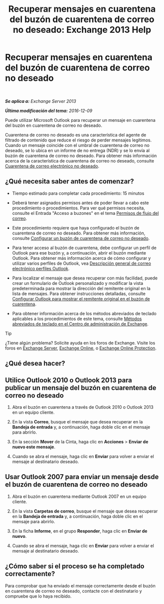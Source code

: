﻿---
title: 'Recuperar mensajes en cuarentena del buzón de cuarentena de correo no deseado: Exchange 2013 Help'
TOCTitle: Recuperar mensajes en cuarentena del buzón de cuarentena de correo no deseado
ms:assetid: 7a86bfde-f868-4689-bdec-5f01e52b510d
ms:mtpsurl: https://technet.microsoft.com/es-es/library/Aa998920(v=EXCHG.150)
ms:contentKeyID: 49895731
ms.date: 05/22/2018
mtps_version: v=EXCHG.150
ms.translationtype: MT
---

# Recuperar mensajes en cuarentena del buzón de cuarentena de correo no deseado

 

_**Se aplica a:** Exchange Server 2013_

_**Última modificación del tema:** 2016-12-09_

Puede utilizar Microsoft Outlook para recuperar un mensaje en cuarentena del buzón en cuarentena de correo no deseado.

Cuarentena de correo no deseado es una característica del agente de filtrado de contenido que reduce el riesgo de perder mensajes legítimos. Cuando un mensaje coincide con el umbral de cuarentena de correo no deseado, se lo ubica en un informe de no entrega (NDR) y se lo envía al buzón de cuarentena de correo no deseado. Para obtener más información acerca de la característica de cuarentena de correo no deseado, consulte [Cuarentena de correo electrónico no deseado](spam-quarantine-exchange-2013-help.md).

## ¿Qué necesita saber antes de comenzar?

  - Tiempo estimado para completar cada procedimiento: 15 minutos

  - Deberá tener asignados permisos antes de poder llevar a cabo este procedimiento o procedimientos. Para ver qué permisos necesita, consulte el Entrada "Acceso a buzones" en el tema [Permisos de flujo del correo](mail-flow-permissions-exchange-2013-help.md).

  - Este procedimiento requiere que haya configurado el buzón de cuarentena de correo no deseado. Para obtener más información, consulte [Configurar un buzón de cuarentena de correo no deseado](configure-a-spam-quarantine-mailbox-exchange-2013-help.md).

  - Para tener acceso al buzón de cuarentena, debe configurar un perfil de Outlook para ese buzón y, a continuación, abrir el buzón mediante Outlook. Para obtener más información acerca de cómo configurar y utilizar varios perfiles de Outlook, vea [Descripción general de correo electrónico perfiles Outlook](https://go.microsoft.com/fwlink/p/?linkid=178975).

  - Para localizar el mensaje que desea recuperar con más facilidad, puede crear un formulario de Outlook personalizado y modificar la vista predeterminada para mostrar la dirección del remitente original en la lista de mensajes. Para obtener instrucciones detalladas, consulte [Configurar Outlook para mostrar el remitente original en el buzón de cuarentena](configure-outlook-to-show-the-original-sender-in-the-quarantine-mailbox-exchange-2013-help.md).

  - Para obtener información acerca de los métodos abreviados de teclado aplicables a los procedimientos de este tema, consulte [Métodos abreviados de teclado en el Centro de administración de Exchange](keyboard-shortcuts-in-the-exchange-admin-center-exchange-online-protection-help.md).


> [!TIP]
> ¿Tiene algún problema? Solicite ayuda en los foros de Exchange. Visite los foros en <A href="https://go.microsoft.com/fwlink/p/?linkid=60612">Exchange Server</A>, <A href="https://go.microsoft.com/fwlink/p/?linkid=267542">Exchange Online</A>, o <A href="https://go.microsoft.com/fwlink/p/?linkid=285351">Exchange Online Protection</A>.



## ¿Qué desea hacer?

## Utilice Outlook 2010 o Outlook 2013 para publicar un mensaje del buzón en cuarentena de correo no deseado

1.  Abra el buzón en cuarentena a través de Outlook 2010 o Outlook 2013 en un equipo cliente.

2.  En la vista **Correo**, busque el mensaje que desea recuperar en la **Bandeja de entrada** y, a continuación, haga doble clic en el mensaje para abrirlo.

3.  En la sección **Mover** de la Cinta, haga clic en **Acciones** \> **Enviar de nuevo este mensaje**.

4.  Cuando se abra el mensaje, haga clic en **Enviar** para volver a enviar el mensaje al destinatario deseado.

## Usar Outlook 2007 para enviar un mensaje desde el buzón de cuarentena de correo no deseado

1.  Abra el buzón en cuarentena mediante Outlook 2007 en un equipo cliente.

2.  En la vista **Carpetas de correo**, busque el mensaje que desea recuperar en la **Bandeja de entrada** y, a continuación, haga doble clic en el mensaje para abrirlo.

3.  En la ficha **Informe**, en el grupo **Responder**, haga clic en **Enviar de nuevo**.

4.  Cuando se abra el mensaje, haga clic en **Enviar** para volver a enviar el mensaje al destinatario deseado.

## ¿Cómo saber si el proceso se ha completado correctamente?

Para comprobar que ha enviado el mensaje correctamente desde el buzón en cuarentena de correo no deseado, contacte con el destinatario y compruebe que lo haya recibido.

